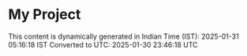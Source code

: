 # My Project

This content is dynamically generated in Indian Time (IST): 2025-01-31 05:16:18 IST
Converted to UTC: 2025-01-30 23:46:18 UTC
